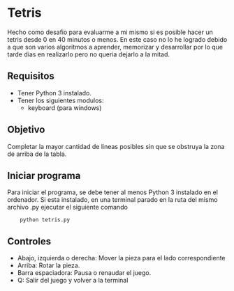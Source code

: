 # Tetris

Hecho como desafio para evaluarme a mi mismo si es posible hacer un tetris desde 0 en 40 minutos o menos.
En este caso no lo he logrado debido a que son varios algoritmos a aprender, memorizar y desarrollar por lo que tarde dias en realizarlo pero no queria dejarlo a la mitad.

## Requisitos

- Tener Python 3 instalado.
- Tener los siguientes modulos:
  - keyboard (para windows)

## Objetivo

Completar la mayor cantidad de lineas posibles sin que se obstruya la zona de arriba de la tabla.

## Iniciar programa

Para iniciar el programa, se debe tener al menos Python 3 instalado en el ordenador.
Si esta instalado, en una terminal parado en la ruta del mismo archivo .py ejecutar el siguiente comando

        python tetris.py

## Controles

- Abajo, izquierda o derecha: Mover la pieza para el lado correspondiente
- Arriba: Rotar la pieza.
- Barra espaciadora: Pausa o renaudar el juego.
- Q: Salir del juego y volver a la terminal
